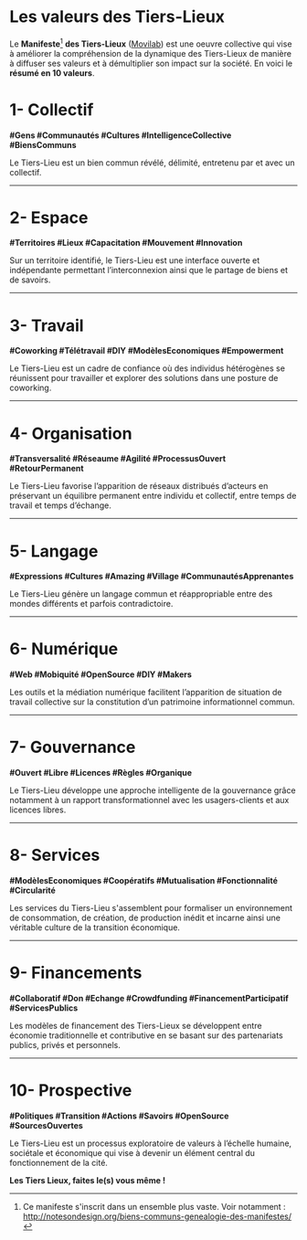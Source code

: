 # Les valeurs des Tiers-Lieux

Le **Manifeste**[^1] **des Tiers-Lieux** \([Movilab](http://movilab.org/index.php?title=Le_manifeste_des_Tiers_Lieux)\) est une oeuvre collective qui vise à améliorer la compréhension de la dynamique des Tiers-Lieux de manière à diffuser ses valeurs et à démultiplier son impact sur la société. En voici le **résumé en 10 valeurs**.

# 1- Collectif

**\#Gens \#Communautés \#Cultures \#IntelligenceCollective \#BiensCommuns**

Le Tiers-Lieu est un bien commun révélé, délimité, entretenu par et avec un collectif.

---

# 2- Espace

**\#Territoires \#Lieux \#Capacitation \#Mouvement \#Innovation**

Sur un territoire identifié, le Tiers-Lieu est une interface ouverte et indépendante permettant l’interconnexion ainsi que le partage de biens et de savoirs.

---

# 3- Travail

**\#Coworking \#Télétravail \#DIY \#ModèlesEconomiques \#Empowerment**

Le Tiers-Lieu est un cadre de confiance où des individus hétérogènes se réunissent pour travailler et explorer des solutions dans une posture de coworking.

---

# 4- Organisation

**\#Transversalité \#Réseaume \#Agilité \#ProcessusOuvert \#RetourPermanent**

Le Tiers-Lieu favorise l’apparition de réseaux distribués d’acteurs en préservant un équilibre permanent entre individu et collectif, entre temps de travail et temps d’échange.

---

# 5- Langage

**\#Expressions \#Cultures \#Amazing \#Village \#CommunautésApprenantes**

Le Tiers-Lieu génère un langage commun et réappropriable entre des mondes différents et parfois contradictoire.

---

# 6- Numérique

**\#Web \#Mobiquité \#OpenSource \#DIY \#Makers**

Les outils et la médiation numérique facilitent l’apparition de situation de travail collective sur la constitution d’un patrimoine informationnel commun.

---

# 7- Gouvernance

**\#Ouvert \#Libre \#Licences \#Règles \#Organique**

Le Tiers-Lieu développe une approche intelligente de la gouvernance grâce notamment à un rapport transformationnel avec les usagers-clients et aux licences libres.

---

# 8- Services

**\#ModèlesEconomiques \#Coopératifs \#Mutualisation \#Fonctionnalité \#Circularité**

Les services du Tiers-Lieu s'assemblent pour formaliser un environnement de consommation, de création, de production inédit et incarne ainsi une véritable culture de la transition économique.

---

# 9- Financements

**\#Collaboratif \#Don \#Echange \#Crowdfunding \#FinancementParticipatif \#ServicesPublics**

Les modèles de financement des Tiers-Lieux se développent entre économie traditionnelle et contributive en se basant sur des partenariats publics, privés et personnels.

---

# 10- Prospective

**\#Politiques \#Transition \#Actions \#Savoirs \#OpenSource \#SourcesOuvertes**

Le Tiers-Lieu est un processus exploratoire de valeurs à l’échelle humaine, sociétale et économique qui vise à devenir un élément central du fonctionnement de la cité.

**Les Tiers Lieux, faites le\(s\) vous même !**

[^1]: Ce manifeste s'inscrit dans un ensemble plus vaste. Voir notamment : http://notesondesign.org/biens-communs-genealogie-des-manifestes/


